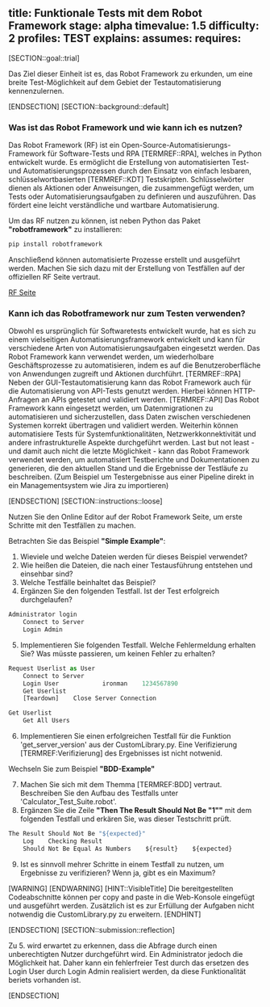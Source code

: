 title: Funktionale Tests mit dem Robot Framework
stage: alpha
timevalue: 1.5
difficulty: 2
profiles: TEST
explains:
assumes:
requires:
---
[SECTION::goal::trial]

Das Ziel dieser Einheit ist es, das Robot Framework zu erkunden, um eine breite Test-Möglichkeit auf dem Gebiet der Testautomatisierung kennenzulernen.

[ENDSECTION]
[SECTION::background::default]

### Was ist das Robot Framework und wie kann ich es nutzen?

Das Robot Framework (RF) ist ein Open-Source-Automatisierungs-Framework für Software-Tests und RPA [TERMREF::RPA], welches in Python entwickelt wurde. 
Es ermöglicht die Erstellung von automatisierten Test- und Automatisierungsprozessen durch den Einsatz von einfach lesbaren, schlüsselwortbasierten [TERMREF::KDT] Testskripten. 
Schlüsselwörter dienen als Aktionen oder Anweisungen, die zusammengefügt werden, um Tests oder Automatisierungsaufgaben zu definieren und auszuführen. 
Das fördert eine leicht verständliche und wartbare Automatisierung.

Um das RF nutzen zu können, ist neben Python das Paket **"robotframework"** zu installieren:

```bash
pip install robotframework
```

Anschließend können automatisierte Prozesse erstellt und ausgeführt werden. Machen Sie sich dazu mit der Erstellung von Testfällen auf der offiziellen RF Seite vertraut.

[RF Seite](https://robotframework.org/#getting-started)

### Kann ich das Robotframework nur zum Testen verwenden?

Obwohl es ursprünglich für Softwaretests entwickelt wurde, hat es sich zu einem vielseitigen Automatisierungsframework entwickelt und kann für verschiedene Arten von Automatisierungsaufgaben
eingesetzt werden. Das Robot Framework kann verwendet werden, um wiederholbare Geschäftsprozesse zu automatisieren, indem es auf die Benutzeroberfläche von Anwendungen zugreift und
Aktionen durchführt. [TERMREF::RPA] Neben der GUI-Testautomatisierung kann das Robot Framework auch für die Automatisierung von API-Tests genutzt werden. Hierbei können HTTP-Anfragen an
APIs getestet und validiert werden. [TERMREF::API] Das Robot Framework kann eingesetzt werden, um Datenmigrationen zu automatisieren und sicherzustellen, dass Daten zwischen verschiedenen
Systemen korrekt übertragen und validiert werden. Weiterhin können automatisiere Tests für Systemfunktionalitäten, Netzwerkkonnektivität und andere infrastrukturelle Aspekte durchgeführt werden. 
Last but not least - und damit auch nicht die letzte Möglichkeit - kann das Robot Framework verwendet werden, um automatisiert Testberichte und Dokumentationen zu generieren, die den aktuellen
Stand und die Ergebnisse der Testläufe zu beschreiben. (Zum Beispiel um Testergebnisse aus einer Pipeline direkt in ein Managementsystem wie Jira zu importieren)


[ENDSECTION]
[SECTION::instructions::loose]

Nutzen Sie den Online Editor auf der Robot Framework Seite, um erste Schritte mit den Testfällen zu machen.

Betrachten Sie das Beispiel **"Simple Example"**:

1. Wieviele und welche Dateien werden für dieses Beispiel verwendet?
2. Wie heißen die Dateien, die nach einer Testausführung entstehen und einsehbar sind?
3. Welche Testfälle beinhaltet das Beispiel?
4. Ergänzen Sie den folgenden Testfall. Ist der Test erfolgreich durchgelaufen?

```python
Administrator login
    Connect to Server
    Login Admin
```

5. Implementieren Sie folgenden Testfall. Welche Fehlermeldung erhalten Sie? Was müsste passieren, um keinen Fehler zu erhalten?

```python
Request Userlist as User
    Connect to Server
    Login User            ironman    1234567890
    Get Userlist
    [Teardown]    Close Server Connection
```

```python
Get Userlist
    Get All Users
```

6. Implementieren Sie einen erfolgreichen Testfall für die Funktion 'get_server_version' aus der CustomLibrary.py. Eine Verifizierung [TERMREF:Verifizierung] des Ergebnisses ist nicht notwenid. 

Wechseln Sie zum Beispiel **"BDD-Example"**

7. Machen Sie sich mit dem Themma [TERMREF:BDD] vertraut. Beschreiben Sie den Aufbau des Testfalls unter 'Calculator_Test_Suite.robot'. 
8. Ergänzen Sie die Zeile **"Then The Result Should Not Be "1""** mit dem folgenden Testfall und erkären Sie, was dieser Testschritt prüft.

```python
The Result Should Not Be "${expected}"
    Log    Checking Result
    Should Not Be Equal As Numbers    ${result}    ${expected}
```

9. Ist es sinnvoll mehrer Schritte in einem Testfall zu nutzen, um Ergebnisse zu verifizieren? Wenn ja, gibt es ein Maximum?


[WARNING]
[ENDWARNING]
[HINT::VisibleTitle]
Die bereitgestellten Codeabschnitte können per copy and paste in die Web-Konsole eingefügt und ausgeführt werden. 
Zusätzlich ist es zur Erfüllung der Aufgaben nicht notwendig die CustomLibrary.py zu erweitern.
[ENDHINT]

[ENDSECTION]
[SECTION::submission::reflection]

Zu 5. wird erwartet zu erkennen, dass die Abfrage durch einen unberechtigten Nutzer durchgeführt wird. Ein Administrator jedoch die Möglichkeit hat. 
Daher kann ein fehlerfreier Test durch das ersetzen des Login User durch Login Admin realisiert werden, da diese Funktionalität beriets vorhanden ist.

[ENDSECTION]